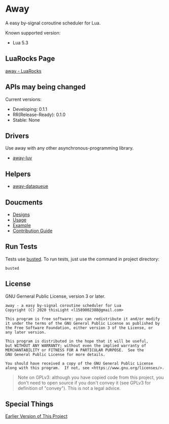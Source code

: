 # Away
A easy by-signal coroutine scheduler for Lua.

Known supported version:
- Lua 5.3

## LuaRocks Page
[away - LuaRocks](https://luarocks.org/modules/thislight/away)

## APIs may being changed
Current versions:
- Developing: 0.1.1
- RR(Release-Ready): 0.1.0
- Stable: None

## Drivers
Use away with any other asynchronous-programming library.

- [away-luv](https://github.com/thislight/away-luv)

## Helpers

- [away-dataqueue](https://github.com/thislight/away-dataqueue)

## Doucments
- [Designs](wiki/designs.md)
- [Usage](wiki/usage.md)
- [Example](example/)
- [Contribution Guide](wiki/contribution.md)

## Run Tests
Tests use [busted](http://olivinelabs.com/busted/).
To run tests, just use the command in project directory:
````shell
busted
````

## License
GNU Gerneral Public License, version 3 or later.

    away - a easy by-signal coroutine scheduler for Lua
    Copyright (C) 2020 thisLight <l1589002388@gmail.com>

    This program is free software: you can redistribute it and/or modify
    it under the terms of the GNU General Public License as published by
    the Free Software Foundation, either version 3 of the License, or
    any later version.

    This program is distributed in the hope that it will be useful,
    but WITHOUT ANY WARRANTY; without even the implied warranty of
    MERCHANTABILITY or FITNESS FOR A PARTICULAR PURPOSE.  See the
    GNU General Public License for more details.

    You should have received a copy of the GNU General Public License
    along with this program.  If not, see <https://www.gnu.org/licenses/>.

> Note on GPLv3: although you have copied code from this project, you don't need to open source if you don't convey it (see GPLv3 for definition of "convey"). This is not a legal advice.

## Special Things

[Earlier Version of This Project](https://gist.github.com/thislight/220ce18f2e7f303c0b08e1e9c6f3c8ae)

